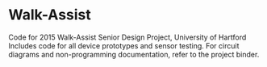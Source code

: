 # Walk-Assist
Code for 2015 Walk-Assist Senior Design Project, University of Hartford
Includes code for all device prototypes and sensor testing.
For circuit diagrams and non-programming documentation, refer to the project binder.
